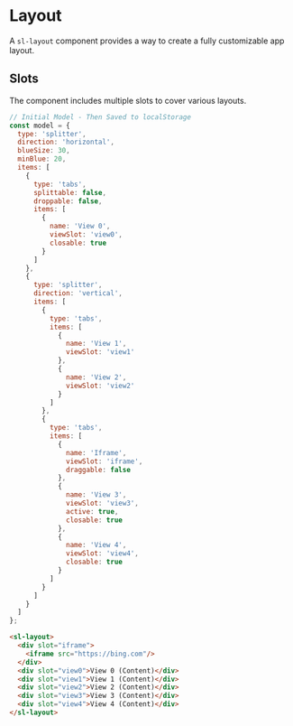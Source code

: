 <script setup>
  import { defineClientComponent } from 'vitepress';
	import Preview from '../../components/preview.vue';

  const PlaygroundLayout = defineClientComponent(() => {
    return import('../../components/playground/layout.vue')
  });
</script>

# Layout

A `sl-layout` component provides a way to create a fully customizable app layout.

## Slots

The component includes multiple slots to cover various layouts.

<Preview title="Playground">
  <ClientOnly>
    <PlaygroundLayout/>
  </ClientOnly>
</Preview>

``` javascript
// Initial Model - Then Saved to localStorage
const model = {
  type: 'splitter',
  direction: 'horizontal',
  blueSize: 30,
  minBlue: 20,
  items: [
    {
      type: 'tabs',
      splittable: false,
      droppable: false,
      items: [
        {
          name: 'View 0',
          viewSlot: 'view0',
          closable: true
        }
      ]
    },
    {
      type: 'splitter',
      direction: 'vertical',
      items: [
        {
          type: 'tabs',
          items: [
            {
              name: 'View 1',
              viewSlot: 'view1'
            },
            {
              name: 'View 2',
              viewSlot: 'view2'
            }
          ]
        },
        {
          type: 'tabs',
          items: [
            {
              name: 'Iframe',
              viewSlot: 'iframe',
              draggable: false
            },
            {
              name: 'View 3',
              viewSlot: 'view3',
              active: true,
              closable: true
            },
            {
              name: 'View 4',
              viewSlot: 'view4',
              closable: true
            }
          ]
        }
      ]
    }
  ]
};
```

``` html
<sl-layout>
  <div slot="iframe">
    <iframe src="https://bing.com"/>
  </div>
  <div slot="view0">View 0 (Content)</div>
  <div slot="view1">View 1 (Content)</div>
  <div slot="view2">View 2 (Content)</div>
  <div slot="view3">View 3 (Content)</div>
  <div slot="view4">View 4 (Content)</div>
</sl-layout>
```
